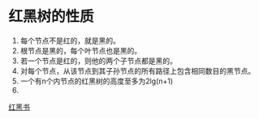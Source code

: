 # 红黑树的性质
1. 每个节点不是红的，就是黑的。
2. 根节点是黑的，每个叶节点也是黑的。
3. 若一个节点是红的，则他的两个子节点都是黑的。
4. 对每个节点，从该节点到其子孙节点的所有路径上包含相同数目的黑节点。
5. 一个有n个内节点的红黑树的高度至多为2lg(n+1)
6. 

[红黑书](https://github.com/julycoding/The-Art-Of-Programming-By-July/blob/master/ebook/zh/03.01.md)